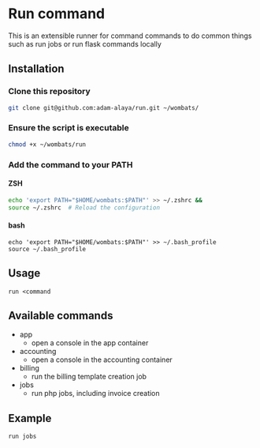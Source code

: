 # Run command
This is an extensible runner for command commands to do common things such as run jobs or run flask commands locally

## Installation
### Clone this repository
```bash
git clone git@github.com:adam-alaya/run.git ~/wombats/
```

### Ensure the script is executable
```bash
chmod +x ~/wombats/run
```

### Add the command to your PATH
####  ZSH
```bash
echo 'export PATH="$HOME/wombats:$PATH"' >> ~/.zshrc &&
source ~/.zshrc  # Reload the configuration
```

#### bash
```
echo 'export PATH="$HOME/wombats:$PATH"' >> ~/.bash_profile
source ~/.bash_profile
```

## Usage
```run <command```

## Available commands
- app
    - open a console in the app container
- accounting
    - open a console in the accounting container
- billing
    - run the billing template creation job
- jobs
    - run php jobs, including invoice creation  

## Example
```bash
run jobs
```
